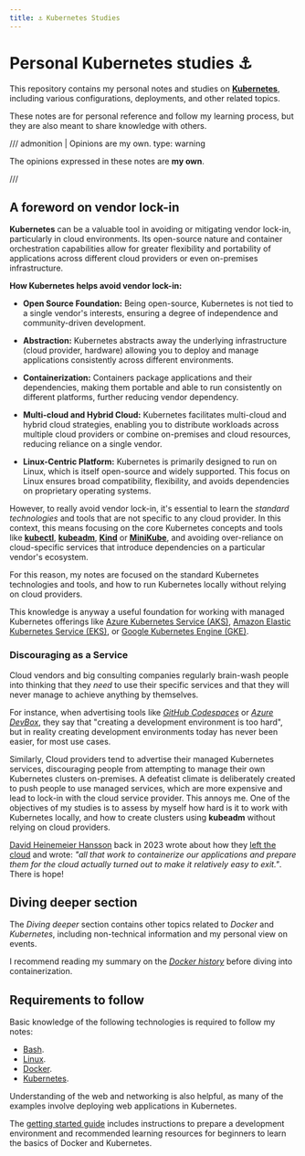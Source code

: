 ```yaml
---
title: ⚓ Kubernetes Studies
---
```


# Personal Kubernetes studies ⚓

This repository contains my personal notes and studies on
[**Kubernetes**](https://kubernetes.io/), including various configurations, deployments,
and other related topics.

These notes are for personal reference and follow my learning process, but they are
also meant to share knowledge with others.

/// admonition | Opinions are my own.
    type: warning

The opinions expressed in these notes are **my own**.

///

## A foreword on vendor lock-in

**Kubernetes** can be a valuable tool in avoiding or mitigating vendor lock-in, particularly
in cloud environments. Its open-source nature and container orchestration capabilities
allow for greater flexibility and portability of applications across different cloud
providers or even on-premises infrastructure.

**How Kubernetes helps avoid vendor lock-in:**

- **Open Source Foundation:** Being open-source, Kubernetes is not tied to a single
vendor's interests, ensuring a degree of independence and community-driven development.

- **Abstraction:** Kubernetes abstracts away the underlying infrastructure (cloud
provider, hardware) allowing you to deploy and manage applications consistently across
different environments.

- **Containerization:** Containers package applications and their dependencies, making
them portable and able to run consistently on different platforms, further reducing
vendor dependency.

- **Multi-cloud and Hybrid Cloud:** Kubernetes facilitates multi-cloud and hybrid cloud
strategies, enabling you to distribute workloads across multiple cloud providers or
combine on-premises and cloud resources, reducing reliance on a single vendor.

- **Linux-Centric Platform:** Kubernetes is primarily designed to run on Linux, which is
  itself open-source and widely supported. This focus on Linux ensures broad
  compatibility, flexibility, and avoids dependencies on proprietary operating systems.

However, to really avoid vendor lock-in, it's essential to learn the _standard
technologies_ and tools that are not specific to any cloud provider. In this context,
this means focusing on the core Kubernetes concepts and tools like
[**kubectl**](https://kubernetes.io/docs/reference/kubectl/),
[**kubeadm**](https://kubernetes.io/docs/reference/setup-tools/kubeadm/),
[**Kind**](https://kubernetes.io/docs/tasks/tools/#kind) or
[**MiniKube**](https://kubernetes.io/docs/tasks/tools/#minikube),
and avoiding over-reliance on cloud-specific services that introduce
dependencies on a particular vendor's ecosystem.

For this reason, my notes are focused on the standard Kubernetes technologies and tools,
and how to run Kubernetes locally without relying on cloud providers.

This knowledge is anyway a useful foundation for working with managed Kubernetes offerings
like [Azure Kubernetes Service (AKS)](https://azure.microsoft.com/en-us/products/kubernetes-service),
[Amazon Elastic Kubernetes Service (EKS)](https://aws.amazon.com/eks/), or
[Google Kubernetes Engine (GKE)](https://cloud.google.com/kubernetes-engine).

### Discouraging as a Service

Cloud vendors and big consulting companies regularly brain-wash people into thinking
that they _need_ to use their specific services and that they will never manage to
achieve anything by themselves.

For instance, when advertising tools like [*GitHub Codespaces*](https://github.com/features/codespaces)
or [*Azure DevBox*](https://azure.microsoft.com/en-us/products/dev-box/), they say that
"creating a development environment is too hard", but in reality creating development
environments today has never been easier, for most use cases.

Similarly, Cloud providers tend to advertise their managed Kubernetes services,
discouraging people from attempting to manage their own Kubernetes clusters on-premises.
A defeatist climate is deliberately created to push people to use managed services,
which are more expensive and lead to lock-in with the cloud service provider. This
annoys me. One of the objectives of my studies is to assess by myself how hard is it to
work with Kubernetes locally, and how to create clusters using **kubeadm** without
relying on cloud providers.

[David Heinemeier Hansson](https://world.hey.com/dhh/) back in 2023 wrote about how they
[left the cloud](https://world.hey.com/dhh/we-have-left-the-cloud-251760fb) and wrote:
*"all that work to containerize our applications and prepare them for the cloud actually turned out to make it relatively easy to exit."*.
There is hope!

## Diving deeper section

The _Diving deeper_ section contains other topics related to *Docker* and *Kubernetes*,
including non-technical information and my personal view on events.

I recommend reading my summary on the _[Docker history](./diving-deeper/docker-history.md)_
before diving into containerization.

## Requirements to follow

Basic knowledge of the following technologies is required to follow my notes:

- [Bash](https://www.gnu.org/software/bash/).
- [Linux](https://ubuntu.com/).
- [Docker](https://www.docker.com/).
- [Kubernetes](https://kubernetes.io/).

Understanding of the web and networking is also helpful, as many of the examples
involve deploying web applications in Kubernetes.

The [getting started guide](./getting-started.md) includes instructions to prepare a
development environment and recommended learning resources for beginners to learn the
basics of Docker and Kubernetes.
